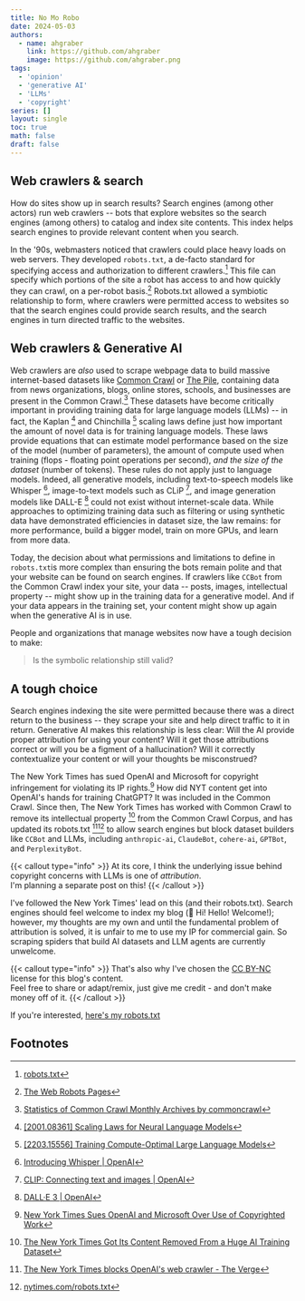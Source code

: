 ```yaml
---
title: No Mo Robo
date: 2024-05-03
authors:
  - name: ahgraber
    link: https://github.com/ahgraber
    image: https://github.com/ahgraber.png
tags:
  - 'opinion'
  - 'generative AI'
  - 'LLMs'
  - 'copyright'
series: []
layout: single
toc: true
math: false
draft: false
---
```

## Web crawlers & search

How do sites show up in search results? Search engines (among other actors) run web crawlers -- bots that explore websites so the search engines (among others) to catalog and index site contents.
This index helps search engines to provide relevant content when you search.

In the '90s, webmasters noticed that crawlers could place heavy loads on web servers.
They developed `robots.txt`, a de-facto standard for specifying access and authorization to different crawlers.[^1]
This file can specify which portions of the site a robot has access to and how quickly they can crawl, on a per-robot basis.[^2]
Robots.txt allowed a symbiotic relationship to form, where crawlers were permitted access to websites so that the search engines could provide search results, and the search engines in turn directed traffic to the websites.

## Web crawlers & Generative AI

Web crawlers are _also_ used to scrape webpage data to build massive internet-based datasets like [Common Crawl](https://commoncrawl.org/) or [The Pile](https://pile.eleuther.ai/),
containing data from news organizations, blogs, online stores, schools, and businesses are present in the Common Crawl.[^3]
These datasets have become critically important in providing training data for large language models (LLMs) --
in fact, the Kaplan [^4] and Chinchilla [^5] scaling laws define just how important the amount of novel data is for training language models.
These laws provide equations that can estimate model performance based on the size of the model (number of parameters),
the amount of compute used when training (flops - floating point operations per second), _and the size of the dataset_ (number of tokens).
These rules do not apply just to language models.
Indeed, all generative models, including text-to-speech models like Whisper [^6], image-to-text models such as CLiP [^7], and image generation models like DALL-E [^8] could not exist without internet-scale data.
While approaches to optimizing training data such as filtering or using synthetic data have demonstrated efficiencies in dataset size,
the law remains: for more performance, build a bigger model, train on more GPUs, and learn from more data.

Today, the decision about what permissions and limitations to define in `robots.txt`is more complex than ensuring the bots remain polite and that your website can be found on search engines.
If crawlers like `CCBot` from the Common Crawl index your site, your data -- posts, images, intellectual property --
might show up in the training data for a generative model.
And if your data appears in the training set, your content might show up again when the generative AI is in use.

People and organizations that manage websites now have a tough decision to make:

> Is the symbolic relationship still valid?

## A tough choice

Search engines indexing the site were permitted because there was a direct return to the business -- they scrape your site and help direct traffic to it in return.
Generative AI makes this relationship is less clear:
Will the AI provide proper attribution for using your content?
Will it get those attributions correct or will you be a figment of a hallucination?
Will it correctly contextualize your content or will your thoughts be misconstrued?

The New York Times has sued OpenAI and Microsoft for copyright infringement for violating its IP rights.[^9]
How did NYT content get into OpenAI's hands for training ChatGPT? It was included in the Common Crawl.
Since then, The New York Times has worked with Common Crawl to remove its intellectual property [^10] from the Common Crawl Corpus,
and has updated its robots.txt [^11][^12] to allow search engines but block dataset builders like `CCBot` and LLMs, including `anthropic-ai`, `ClaudeBot`, `cohere-ai`, `GPTBot`, and `PerplexityBot`.

{{< callout type="info" >}}
  At its core, I think the underlying issue behind copyright concerns with LLMs is one of _attribution_.  
  I'm planning a separate post on this!
{{< /callout >}}

I've followed the New York Times' lead on this (and their robots.txt).
Search engines should feel welcome to index my blog (👋 Hi! Hello! Welcome!); however, my thoughts are my own and until the fundamental problem of attribution is solved, it is unfair to me to use my IP for commercial gain.
So scraping spiders that build AI datasets and LLM agents are currently unwelcome.

{{< callout type="info" >}}
  That's also why I've chosen the [CC BY-NC](https://creativecommons.org/licenses/by-nc/4.0/) license for this blog's content.  
  Feel free to share or adapt/remix, just give me credit - and don't make money off of it.
{{< /callout >}}

If you're interested, [here's my robots.txt](https://aimlbling-about.ninerealmlabs.com/robots.txt)

## Footnotes

[^1]: [robots.txt](https://en.wikipedia.org/wiki/Robots.txt)
[^2]: [The Web Robots Pages](https://www.robotstxt.org/)
[^3]: [Statistics of Common Crawl Monthly Archives by commoncrawl](https://commoncrawl.github.io/cc-crawl-statistics/plots/domains)
[^4]: [[2001.08361] Scaling Laws for Neural Language Models](https://arxiv.org/abs/2001.08361)
[^5]: [[2203.15556] Training Compute-Optimal Large Language Models](https://arxiv.org/abs/2203.15556)
[^6]: [Introducing Whisper | OpenAI](https://openai.com/index/whisper)
[^7]: [CLIP: Connecting text and images | OpenAI](https://openai.com/index/clip)
[^8]: [DALL·E 3 | OpenAI](https://openai.com/index/dall-e-3)
[^9]: [New York Times Sues OpenAI and Microsoft Over Use of Copyrighted Work](https://www.nytimes.com/2023/12/27/business/media/new-york-times-open-ai-microsoft-lawsuit.html)
[^10]: [The New York Times Got Its Content Removed From a Huge AI Training Dataset](https://www.businessinsider.com/new-york-times-content-removed-common-crawl-ai-training-dataset-2023-11)
[^11]: [The New York Times blocks OpenAI's web crawler - The Verge](https://www.theverge.com/2023/8/21/23840705/new-york-times-openai-web-crawler-ai-gpt)
[^12]: [nytimes.com/robots.txt](https://www.nytimes.com/robots.txt)
